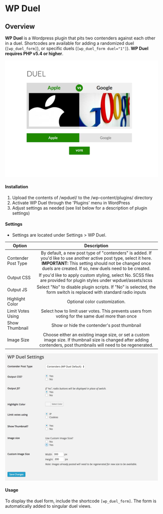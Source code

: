 # WP Duel


## Overview

**WP Duel** is a Wordpress plugin that pits two contenders against each other in a duel. Shortcodes are available for adding a randomized duel (```[wp_duel_form]```), or specific duels (```[wp_duel_form duel="1"]```). **WP Duel requires PHP v5.4 or higher**.

![Screenshot](https://raw.githubusercontent.com/kylephillips/wp-duel/master/screenshots/wpduel-duel.jpg)


#### Installation 
1. Upload the contents of /wpduel/ to the /wp-content/plugins/ directory
1. Activate WP Duel through the 'Plugins' menu in WordPress
1. Adjust settings as needed (see list below for a description of plugin settings)




#### Settings

* Settings are located under Settings > WP Duel. 

| Option       | Description   
| ------------- |:-------------:
| Contender Post Type      | By default, a new post type of "contenders" is added. If you'd like to use another active post type, select it here. **IMPORTANT:** This setting should not be changed once duels are created. If so, new duels need to be created. 
| Output CSS      | If you'd like to apply custom styling, select No. SCSS files are provided for plugin styles under wpduel/assets/scss
| Output JS | Select "No" to disable plugin scripts. If "No" is selected, the form switch is replaced with standard radio inputs
| Highlight Color  |  Optional color customization.
| Limit Votes Using  |  Select how to limit user votes. This prevents users from voting for the same duel more than once
| Show Thumbnail  |  Show or hide the contender's post thumbnail
| Image Size | Choose either an existing image size, or set a custom image size. If thumbnail size is changed after adding contenders, post thumbnails will need to be regenerated.

![Screenshot](https://raw.githubusercontent.com/kylephillips/wp-duel/master/screenshots/wpduel-settings.jpg)

#### Usage
To display the duel form, include the shortcode ```[wp_duel_form]```. The form is automatically added to singular duel views.
